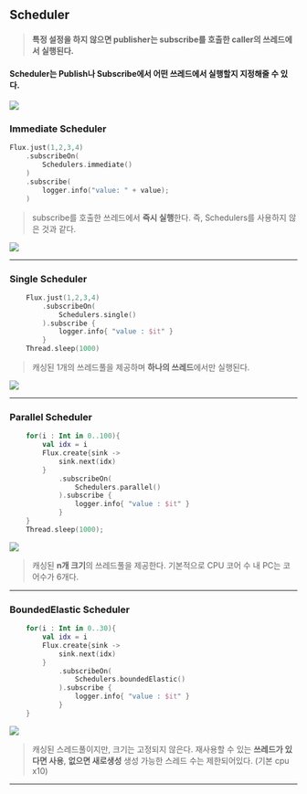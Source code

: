 ## Scheduler

> #### 특정 설정을 하지 않으면 publisher는 subscribe를 호출한 caller의 쓰레드에서 실행된다.
#### Scheduler는 Publish나 Subscribe에서 어떤 쓰레드에서 실행할지 지정해줄 수 있다.

![](https://velog.velcdn.com/images/van1164/post/542d0753-90a3-4724-84a3-b120242ae69c/image.png)

 ### Immediate Scheduler

```kotlin
Flux.just(1,2,3,4)
	.subscribeOn(
    	Schedulers.immediate()
    )
    .subscribe(
    	logger.info("value: " + value);
    )

```
> subscribe를 호출한  쓰레드에서 **즉시 실행**한다.
즉, Schedulers를 사용하지 않은 것과 같다.

![](https://velog.velcdn.com/images/van1164/post/44fb4126-98f2-4528-ba90-0be16a7380d6/image.png)

---

### Single Scheduler
```kotlin
	Flux.just(1,2,3,4)
		.subscribeOn(
			Schedulers.single()
		).subscribe {
			logger.info{ "value : $it" }
		}
	Thread.sleep(1000)
```
> 캐싱된 1개의 쓰레드풀을 제공하며 **하나의 쓰레드**에서만 실행된다.

![](https://velog.velcdn.com/images/van1164/post/cbf816c7-6c6c-4254-8bde-9550ca9a0cef/image.png)

---

### Parallel Scheduler
```kotlin
	for(i : Int in 0..100){
		val idx = i
		Flux.create{sink ->
			sink.next(idx)
		}
			.subscribeOn(
				Schedulers.parallel()
			).subscribe {
				logger.info{ "value : $it" }
			}
	}
    Thread.sleep(1000);
```
![](https://velog.velcdn.com/images/van1164/post/cad1f1a9-97be-4913-a083-6ae389f74463/image.png)

> 캐싱된 **n개 크기**의 쓰레드풀을 제공한다. 기본적으로 CPU 코어 수
내 PC는 코어수가 6개다.

---

### BoundedElastic Scheduler
```kotlin
	for(i : Int in 0..30){
		val idx = i
		Flux.create{sink ->
			sink.next(idx)
		}
			.subscribeOn(
				Schedulers.boundedElastic()
			).subscribe {
				logger.info{ "value : $it" }
			}
	}
```


![](https://velog.velcdn.com/images/van1164/post/c4970e65-5890-462f-9e35-5f1801ed85ef/image.png)

> 캐싱된 스레드풀이지만, 크기는 고정되지 않은다. 
재사용할 수 있는 **쓰레드가 있다면 사용**, **없으면 새로생성**
생성 가능한 스레드 수는 제한되어있다. (기본 cpu x10)

---
